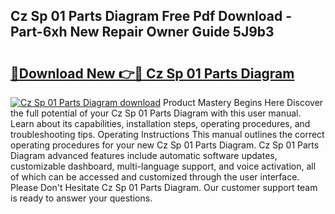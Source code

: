 ## Cz Sp 01 Parts Diagram Free Pdf Download - Part-6xh New Repair Owner Guide 5J9b3

# <h2><a href="http://dfiz5d.blite.top/?on=Cz+Sp+01+Parts+Diagram">🔗Download New 👉🔴 Cz Sp 01 Parts Diagram</a></h2>

[![Cz Sp 01 Parts Diagram download](https://i.imgur.com/lujVjoI.png)](http://dfiz5d.blite.top/?on=Cz+Sp+01+Parts+Diagram)
Product Mastery Begins Here Discover the full potential of your Cz Sp 01 Parts Diagram with this user manual. Learn about its capabilities, installation steps, operating procedures, and troubleshooting tips. Operating Instructions This manual outlines the correct operating procedures for your new Cz Sp 01 Parts Diagram. Cz Sp 01 Parts Diagram advanced features include automatic software updates, customizable dashboard, multi-language support, and voice activation, all of which can be accessed and customized through the user interface. Please Don't Hesitate Cz Sp 01 Parts Diagram. Our customer support team is ready to answer your questions.
